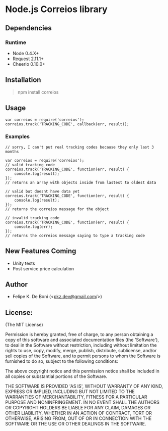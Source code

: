 Node.js Correios library
========================

Dependencies
------------

### Runtime
* Node 0.4.X+
* Request 2.11.1+
* Cheerio 0.10.0+

Installation
------------
> npm install correios

Usage
-----
    var correios = require('correios');
    correios.track('TRACKING_CODE', callback(err, result));

### Examples
    // sorry, I can't put real tracking codes because they only last 3 months

    var correios = require('correios');
    // valid tracking code
    correios.track('TRACKING_CODE', function(err, result) {
        console.log(result);
    });
    // returns an array with objects inside from lastest to oldest data

    // valid but doesnt have data yet
    correios.track('TRACKING_CODE', function(err, result) {
        console.log(result);
    });
    // returns the correios message for the object

    // invalid tracking code
    correios.track('TRACKING_CODE', function(err, result) {
        console.log(err);
    });
    // returns the correios message saying to type a tracking code

New Features Coming
-------------------
* Unity tests
* Post service price calculation


Author
------
* Felipe K. De Boni (<pkz.dev@gmail.com/>)

License:
--------

(The MIT License)

Permission is hereby granted, free of charge, to any person obtaining
a copy of this software and associated documentation files (the
'Software'), to deal in the Software without restriction, including
without limitation the rights to use, copy, modify, merge, publish,
distribute, sublicense, and/or sell copies of the Software, and to
permit persons to whom the Software is furnished to do so, subject to
the following conditions:

The above copyright notice and this permission notice shall be
included in all copies or substantial portions of the Software.

THE SOFTWARE IS PROVIDED 'AS IS', WITHOUT WARRANTY OF ANY KIND,
EXPRESS OR IMPLIED, INCLUDING BUT NOT LIMITED TO THE WARRANTIES OF
MERCHANTABILITY, FITNESS FOR A PARTICULAR PURPOSE AND NONINFRINGEMENT.
IN NO EVENT SHALL THE AUTHORS OR COPYRIGHT HOLDERS BE LIABLE FOR ANY
CLAIM, DAMAGES OR OTHER LIABILITY, WHETHER IN AN ACTION OF CONTRACT,
TORT OR OTHERWISE, ARISING FROM, OUT OF OR IN CONNECTION WITH THE
SOFTWARE OR THE USE OR OTHER DEALINGS IN THE SOFTWARE.